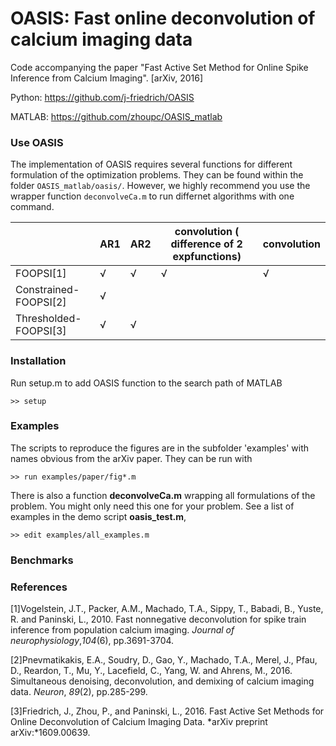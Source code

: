# OASIS: Fast online deconvolution of calcium imaging data

Code accompanying the paper "Fast Active Set Method for Online Spike Inference from Calcium Imaging". [arXiv, 2016]

Python: https://github.com/j-friedrich/OASIS

MATLAB: https://github.com/zhoupc/OASIS_matlab

### Use OASIS 

The implementation of OASIS requires several functions for different formulation of the optimization problems. They can be found within the folder `OASIS_matlab/oasis/`. However, we highly recommend you use the wrapper function `deconvolveCa.m` to run differnet algorithms with one command. 

|                       | AR1  | AR2  | convolution ( difference of 2 expfunctions) | convolution |
| --------------------- | ---- | ---- | ---------------------------------------- | ----------- |
| FOOPSI[1]             | √    | √    | √                                        | √           |
| Constrained-FOOPSI[2] | √    |      |                                          |             |
| Thresholded-FOOPSI[3] | √    | √    |                                          |             |



### Installation
Run setup.m to add OASIS function to the search path of MATLAB

`>> setup`

### Examples
The scripts to reproduce the figures are in the subfolder 'examples' with names obvious from the arXiv paper. They can be run with 

`>> run examples/paper/fig*.m ` 

There is also a function **deconvolveCa.m** wrapping all formulations of the problem. You might only need this one for your problem. See a list of examples  in the demo script **oasis_test.m**, 

`>> edit examples/all_examples.m`

### Benchmarks



### References

[1]Vogelstein, J.T., Packer, A.M., Machado, T.A., Sippy, T., Babadi, B., Yuste, R. and Paninski, L., 2010. Fast nonnegative deconvolution for spike train inference from population calcium imaging. *Journal of neurophysiology*,*104*(6), pp.3691-3704.

[2]Pnevmatikakis, E.A., Soudry, D., Gao, Y., Machado, T.A., Merel, J., Pfau, D., Reardon, T., Mu, Y., Lacefield, C., Yang, W. and Ahrens, M., 2016. Simultaneous denoising, deconvolution, and demixing of calcium imaging data. *Neuron*, *89*(2), pp.285-299.

[3]Friedrich, J., Zhou, P., and Paninski, L., 2016. Fast Active Set Methods for Online Deconvolution of Calcium Imaging Data. *arXiv preprint arXiv:*1609.00639.